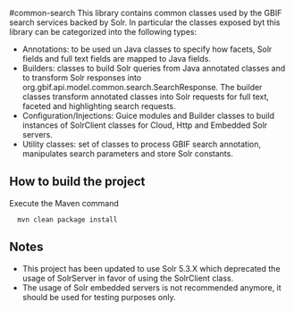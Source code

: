 #common-search
This library contains common classes used by the GBIF search services backed by Solr. In particular the classes exposed
byt this library can be categorized into the following types:
  
  * Annotations: to be used un Java classes to specify how facets, Solr fields and full text fields are mapped to Java
  fields.
  * Builders: classes to build Solr queries from Java annotated classes and to transform Solr responses into 
  org.gbif.api.model.common.search.SearchResponse. The builder classes transform annotated classes into Solr requests
  for full text, faceted and highlighting search requests.
  * Configuration/Injections: Guice modules and Builder classes to build instances of SolrClient classes for Cloud, Http and 
  Embedded Solr servers.
  * Utility classes: set of classes to process GBIF search annotation, manipulates search parameters and store Solr constants.
  
## How to build the project
Execute the Maven command

```
  mvn clean package install
```

## Notes

  * This project has been updated to use Solr 5.3.X which deprecated the usage of SolrServer in favor of using the SolrClient class.
  * The usage of Solr embedded servers is not recommended anymore, it should be used for testing purposes only.
